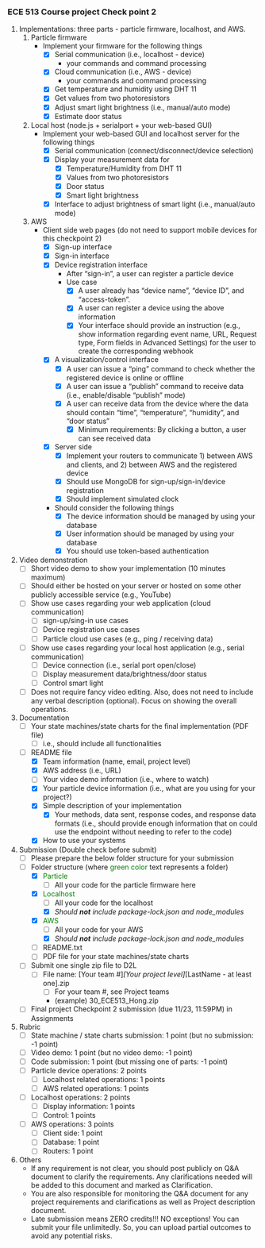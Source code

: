 ### ECE 513 Course project Check point 2

1. Implementations: three parts - particle firmware, localhost, and AWS.
	1. Particle firmware
		- Implement your firmware for the following things 
			- [x] Serial communication (i.e., localhost - device)
				- your commands and command processing
			- [x] Cloud communication (i.e., AWS - device)
				- your commands and command processing 
			- [x] Get temperature and humidity using DHT 11 
			- [x] Get values from two photoresistors
			- [x] Adjust smart light brightness (i.e., manual/auto mode)
			- [x] Estimate door status
	2. Local host (node.js + serialport + your web-based GUI)
		- Implement your web-based GUI and localhost server for the following things 
			- [x] Serial communication (connect/disconnect/device selection)
			- [x] Display your measurement data for
				- [x] Temperature/Humidity from DHT 11
				- [x] Values from two photoresistors
				- [x] Door status
				- [x] Smart light brightness
			- [x] Interface to adjust brightness of smart light (i.e., manual/auto mode)
	3. AWS
		- Client side web pages (do not need to support mobile devices for this checkpoint 2)
			- [x] Sign-up interface 
			- [x] Sign-in interface 
			- [x] Device registration interface
				- After “sign-in”, a user can register a particle device
				- Use case
					- [x] A user already has “device name”, “device ID”, and “access-token”.
					- [x] A user can register a device using the above information
					- [x] Your interface should provide an instruction (e.g., show information regarding event name, URL, Request type, Form fields in Advanced Settings) for the user to create the corresponding webhook 
			- [x] A visualization/control interface
				- [x]  A user can issue a “ping” command to check whether the registered device is online or offline
				- [x]  A user can issue a “publish” command to receive data (i.e., enable/disable “publish” mode)
				- [x]  A user can receive data from the device where the data should contain “time”, “temperature”, “humidity”, and “door status”
					- [x]  Minimum requirements: By clicking a button, a user can see received data 
			- [x] Server side 
				- [x] Implement your routers to communicate 1) between AWS and clients, and 2) between AWS and the registered device 
				- [x] Should use MongoDB for sign-up/sign-in/device registration 
				- [x] Should implement simulated clock
			- Should consider the following things 
				- [x] The device information should be managed by using your database 
				- [x] User information should be managed by using your database 
				- [x] You should use token-based authentication
2. Video demonstration
	- [ ] Short video demo to show your implementation (10 minutes maximum)
	- [ ] Should either be hosted on your server or hosted on some other publicly accessible service (e.g., YouTube)
	- [ ] Show use cases regarding your web application (cloud communication) 
		- [ ] sign-up/sing-in use cases 
		- [ ] Device registration use cases 
		- [ ] Particle cloud use cases (e.g., ping / receiving data)
	- [ ] Show use cases regarding your local host application (e.g., serial communication) 
		- [ ] Device connection (i.e., serial port open/close) 
		- [ ] Display measurement data/brightness/door status 
		- [ ] Control smart light
	- [ ] Does not require fancy video editing. Also, does not need to include any verbal description (optional). Focus on showing the overall operations.
3. Documentation
	- [ ]  Your state machines/state charts for the final implementation (PDF file)
		- [ ]  i.e., should include all functionalities
	- [ ]  README file
		- [x] Team information (name, email, project level) 
		- [x] AWS address (i.e., URL) 
		- [ ] Your video demo information (i.e., where to watch) 
		- [x] Your particle device information (i.e., what are you using for your project?) 
		- [x] Simple description of your implementation
			- [x]  Your methods, data sent, response codes, and response data formats (i.e., should provide enough information that on could use the endpoint without needing to refer to the code) 
		- [x] How to use your systems
4. Submission (Double check before submit)
	- [ ] Please prepare the below folder structure for your submission
	- [ ] Folder structure (where <span style="color: green;">green color</span> text represents a folder)
		- [x] <span style="color: green;">Particle</span>
			- [ ] All your code for the particle firmware here
		- [x] <span style="color: green;">Localhost</span>
			- [ ] All your code for the localhost
			- [x] _Should **not** include package-lock.json and node_modules_
		- [x] <span style="color: green;">AWS</span>
			- [ ] All your code for your AWS
			- [x] _Should **not** include package-lock.json and node_modules_
		- [ ] README.txt
		- [ ] PDF file for your state machines/state charts
	- [ ] Submit one single zip file to D2L
		- [ ] File name: [Your team #]_[Your project level]_[LastName - at least one].zip
			- [ ] For your team #, see Project teams
			- (example) 30_ECE513_Hong.zip
	- [ ] Final project Checkpoint 2 submission (due 11/23, 11:59PM) in Assignments
5. Rubric
	- [ ] State machine / state charts submission: 1 point (but no submission: -1 point)
	- [ ] Video demo: 1 point (but no video demo: -1 point)
	- [ ] Code submission: 1 point (but missing one of parts: -1 point)
	- [ ] Particle device operations: 2 points 
		- [ ] Localhost related operations: 1 points 
		- [ ] AWS related operations: 1 points
	- [ ] Localhost operations: 2 points 
		- [ ] Display information: 1 points 
		- [ ] Control: 1 points
	- [ ]  AWS operations: 3 points 
		- [ ] Client side: 1 point 
		- [ ] Database: 1 point 
		- [ ] Routers: 1 point
6. Others
	- If any requirement is not clear, you should post publicly on Q&A document to clarify the requirements. Any clarifications needed will be added to this document and marked as Clarification.
	- You are also responsible for monitoring the Q&A document for any project requirements and clarifications as well as Project description document.
	- Late submission means ZERO credits!!! NO exceptions! You can submit your file unlimitedly. So, you can upload partial outcomes to avoid any potential risks.